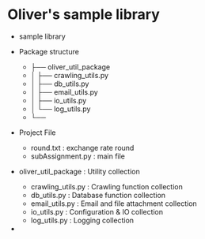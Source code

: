 # Oliver's sample library
 * sample library
 
 
 * Package structure
   * ├── oliver_util_package
   * │ ├── crawling_utils.py
   * │ ├── db_utils.py
   * │ ├── email_utils.py
   * │ ├── io_utils.py
   * │ └──  log_utils.py
   * └──  

 * Project File
   * round.txt : exchange rate round
   * subAssignment.py : main file 

 * oliver_util_package : Utility collection 
   * crawling_utils.py : Crawling function collection
   * db_utils.py : Database function collection
   * email_utils.py : Email and file attachment collection
   * io_utils.py : Configuration & IO collection
   * log_utils.py : Logging collection
 * 